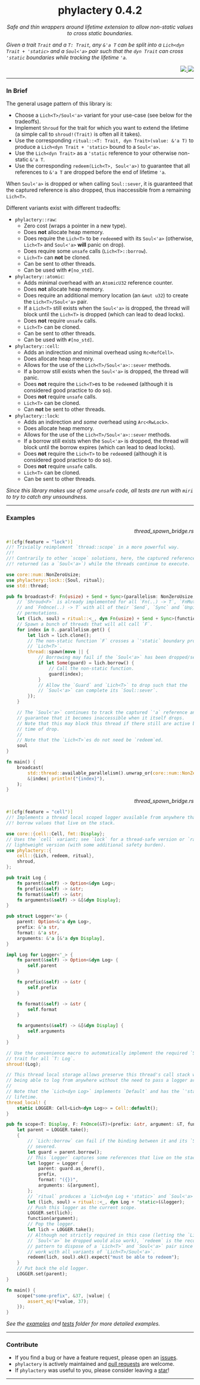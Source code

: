 <div align="center"> <h1> phylactery 0.4.2 </h1> </div>

<p align="center">
    <em> 
Safe and thin wrappers around lifetime extension to allow non-static values to cross static boundaries.

Given a trait `Trait` and a `T: Trait`, any `&'a T` can be split into a `Lich<dyn Trait + 'static>` and a `Soul<'a>` pair such that the `dyn Trait` can cross `'static` boundaries while tracking the lifetime `'a`.
    </em>
</p>

<div align="right">
    <a href="https://github.com/Magicolo/phylactery/actions/workflows/test.yml"> <img src="https://github.com/Magicolo/phylactery/actions/workflows/test.yml/badge.svg"> </a>
    <a href="https://crates.io/crates/phylactery"> <img src="https://img.shields.io/crates/v/phylactery.svg"> </a>
</div>

---
### In Brief

The general usage pattern of this library is:
- Choose a `Lich<T>/Soul<'a>` variant for your use-case (see below for the tradeoffs).
- Implement `Shroud` for the trait for which you want to extend the lifetime (a simple call to `shroud!(Trait)` is often all it takes).
- Use the corresponding `ritual::<T: Trait, dyn Trait>(value: &'a T)` to produce a `Lich<dyn Trait + 'static>` bound to a `Soul<'a>`.
- Use the `Lich<dyn Trait>` as a `'static` reference to your otherwise non-static `&'a T`.
- Use the corresponding `redeem(Lich<T>, Soul<'a>)` to guarantee that all references to `&'a T` are dropped before the end of lifetime `'a`.

When `Soul<'a>` is dropped or when calling `Soul::sever`, it is guaranteed that the captured reference is also dropped, thus
inaccessible from a remaining `Lich<T>`.

Different variants exist with different tradeoffs:
- `phylactery::raw`:
    - Zero cost (wraps a pointer in a new type).
    - Does **not** allocate heap memory.
    - Does require the `Lich<T>` to be `redeem`ed with its `Soul<'a>` (otherwise, `Lich<T>` and `Soul<'a>` **will** panic on drop).
    - Does require some `unsafe` calls (`Lich<T>::borrow`).
    - `Lich<T>` can **not** be cloned.
    - Can be sent to other threads.
    - Can be used with `#[no_std]`.
- `phylactery::atomic`:
    - Adds minimal overhead with an `AtomicU32` reference counter.
    - Does **not** allocate heap memory.
    - Does require an additional memory location (an `&mut u32`) to create the `Lich<T>/Soul<'a>` pair.
    - If a `Lich<T>` still exists when the `Soul<'a>` is dropped, the thread will block until the `Lich<T>` is dropped (which can lead to dead locks).
    - Does **not** require `unsafe` calls.
    - `Lich<T>` can be cloned.
    - Can be sent to other threads.
    - Can be used with `#[no_std]`.
- `phylactery::cell`:
    - Adds an indirection and minimal overhead using `Rc<RefCell>`.
    - Does allocate heap memory.
    - Allows for the use of the `Lich<T>/Soul<'a>::sever` methods.
    - If a borrow still exists when the `Soul<'a>` is dropped, the thread will panic.
    - Does **not** require the `Lich<T>`es to be `redeem`ed (although it is considered good practice to do so).
    - Does **not** require `unsafe` calls.
    - `Lich<T>` can be cloned.
    - Can **not** be sent to other threads.
- `phylactery::lock`:
    - Adds an indirection and *some* overhead using `Arc<RwLock>`.
    - Does allocate heap memory.
    - Allows for the use of the `Lich<T>/Soul<'a>::sever` methods.
    - If a borrow still exists when the `Soul<'a>` is dropped, the thread will block until the borrow expires (which can lead to dead locks).
    - Does **not** require the `Lich<T>` to be `redeem`ed (although it is considered good practice to do so).
    - Does **not** require `unsafe` calls.
    - `Lich<T>` can be cloned.
    - Can be sent to other threads.
    
*Since this library makes use of some `unsafe` code, all tests are run with `miri` to try to catch any unsoundness.*

---
### Examples

<p align="right"><em> thread_spawn_bridge.rs </em></p>

```rust
#![cfg(feature = "lock")]
//! Trivially reimplement `thread::scope` in a more powerful way.
//!
//! Contrarily to other `scope` solutions, here, the captured reference can be
//! returned (as a `Soul<'a>`) while the threads continue to execute.

use core::num::NonZeroUsize;
use phylactery::lock::{Soul, ritual};
use std::thread;

pub fn broadcast<F: Fn(usize) + Send + Sync>(parallelism: NonZeroUsize, function: &F) -> Soul<'_> {
    // `Shroud<F>` is already implemented for all `Fn(..) -> T`, `FnMut(..) -> T`
    // and `FnOnce(..) -> T` with all of their `Send`, `Sync` and `Unpin`
    // permutations.
    let (lich, soul) = ritual::<_, dyn Fn(usize) + Send + Sync>(function);
    // Spawn a bunch of threads that will all call `F`.
    for index in 0..parallelism.get() {
        let lich = lich.clone();
        // The non-static function `F` crosses a `'static` boundary protected by the
        // `Lich<T>`.
        thread::spawn(move || {
            // Borrowing may fail if the `Soul<'a>` has been dropped/severed.
            if let Some(guard) = lich.borrow() {
                // Call the non-static function.
                guard(index);
            }
            // Allow the `Guard` and `Lich<T>` to drop such that the
            // `Soul<'a>` can complete its `Soul::sever`.
        });
    }

    // The `Soul<'a>` continues to track the captured `'a` reference and will
    // guarantee that it becomes inaccessible when it itself drops.
    // Note that this may block this thread if there still are active borrows at the
    // time of drop.
    //
    // Note that the `Lich<T>`es do not need be `redeem`ed.
    soul
}

fn main() {
    broadcast(
        std::thread::available_parallelism().unwrap_or(core::num::NonZeroUsize::MIN),
        &|index| println!("{index}"),
    );
}

```

<p align="right"><em> thread_spawn_bridge.rs </em></p>

```rust
#![cfg(feature = "cell")]
//! Implements a thread local scoped logger available from anywhere that can
//! borrow values that live on the stack.

use core::{cell::Cell, fmt::Display};
// Uses the `cell` variant; see `lock` for a thread-safe version or `raw` for a even more
// lightweight version (with some additional safety burden).
use phylactery::{
    cell::{Lich, redeem, ritual},
    shroud,
};

pub trait Log {
    fn parent(&self) -> Option<&dyn Log>;
    fn prefix(&self) -> &str;
    fn format(&self) -> &str;
    fn arguments(&self) -> &[&dyn Display];
}

pub struct Logger<'a> {
    parent: Option<&'a dyn Log>,
    prefix: &'a str,
    format: &'a str,
    arguments: &'a [&'a dyn Display],
}

impl Log for Logger<'_> {
    fn parent(&self) -> Option<&dyn Log> {
        self.parent
    }

    fn prefix(&self) -> &str {
        self.prefix
    }

    fn format(&self) -> &str {
        self.format
    }

    fn arguments(&self) -> &[&dyn Display] {
        self.arguments
    }
}

// Use the convenience macro to automatically implement the required `Shroud`
// trait for all `T: Log`.
shroud!(Log);

// This thread local storage allows preserve this thread's call stack while
// being able to log from anywhere without the need to pass a logger around.
//
// Note that the `Lich<dyn Log>` implements `Default` and has the `'static`
// lifetime.
thread_local! {
    static LOGGER: Cell<Lich<dyn Log>> = Cell::default();
}

pub fn scope<T: Display, F: FnOnce(&T)>(prefix: &str, argument: &T, function: F) {
    let parent = LOGGER.take();
    {
        // `Lich::borrow` can fail if the binding between it and its `Soul<'a>` has been
        // severed.
        let guard = parent.borrow();
        // This `Logger` captures some references that live on the stack.
        let logger = Logger {
            parent: guard.as_deref(),
            prefix,
            format: "({})",
            arguments: &[argument],
        };
        // `ritual` produces a `Lich<dyn Log + 'static>` and `Soul<'a>` pair.
        let (lich, soul) = ritual::<_, dyn Log + 'static>(&logger);
        // Push this logger as the current scope.
        LOGGER.set(lich);
        function(argument);
        // Pop the logger.
        let lich = LOGGER.take();
        // Although not strictly required in this case (letting the `Lich<T>` and
        // `Soul<'a>` be dropped would also work), `redeem` is the recommended
        // pattern to dispose of a `Lich<T>` and `Soul<'a>` pair since it is going to
        // work with all variants of `Lich<T>/Soul<'a>`.
        redeem(lich, soul).ok().expect("must be able to redeem");
    }
    // Put back the old logger.
    LOGGER.set(parent);
}

fn main() {
    scope("some-prefix", &37, |value| {
        assert_eq!(*value, 37);
    });
}

```

_See the [examples](examples/) and [tests](tests/) folder for more detailed examples._

---
### Contribute
- If you find a bug or have a feature request, please open an [issues](https://github.com/Magicolo/phylactery/issues).
- `phylactery` is actively maintained and [pull requests](https://github.com/Magicolo/phylactery/pulls) are welcome.
- If `phylactery` was useful to you, please consider leaving a [star](https://github.com/Magicolo/phylactery)!

---
